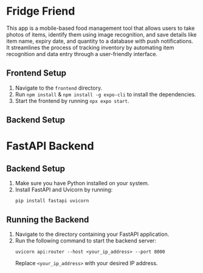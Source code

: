 # Fridge Friend

This app is a mobile-based food management tool that allows users to take photos of items, identify them using image recognition, and save details like item name, expiry date, and quantity to a database with push notifications. It streamlines the process of tracking inventory by automating item recognition and data entry through a user-friendly interface.
 
## Frontend Setup
1. Navigate to the `frontend` directory.
2. Run `npm install` & `npm install -g expo-cli` to install the dependencies.
3. Start the frontend by running `npx expo start`.

## Backend Setup
# FastAPI Backend

## Backend Setup
1. Make sure you have Python installed on your system.
2. Install FastAPI and Uvicorn by running:
   ```
   pip install fastapi uvicorn
   ```

## Running the Backend
1. Navigate to the directory containing your FastAPI application.
2. Run the following command to start the backend server:
   ```
   uvicorn api:router --host <your_ip_address> --port 8000 
   ```
   Replace `<your_ip_address>` with your desired IP address.
